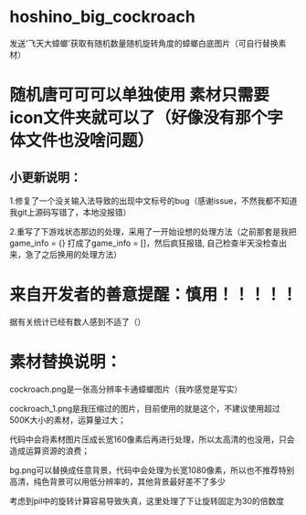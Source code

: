 # hoshino_big_cockroach
发送'飞天大蟑螂'获取有随机数量随机旋转角度的蟑螂白底图片（可自行替换素材）

# 随机唐可可可以单独使用 素材只需要icon文件夹就可以了（好像没有那个字体文件也没啥问题）

## 小更新说明：
 
1.修复了一个没关输入法导致的出现中文标号的bug（感谢issue，不然我都不知道我git上源码写错了，本地没报错）

2.重写了下游戏状态那边的处理，采用了一开始设想的处理方法（之前那套是我把game_info = {} 打成了game_info = []，然后疯狂报错,
自己检查半天没检查出来，急了之后换用的处理方法）

# 来自开发者的善意提醒：慎用！！！！！

据有关统计已经有数人感到不适了（）

# 素材替换说明：

cockroach.png是一张高分辨率卡通蟑螂图片（我咋感觉是写实）

cockroach_1.png是我压缩过的图片，目前使用的就是这个，不建议使用超过500K大小的素材，运算量过大；

代码中会将素材图片压成长宽160像素后再进行处理，所以太高清的也没用，只会造成运算资源的浪费；

bg.png可以替换成任意背景，代码中会处理为长宽1080像素，所以也不推荐特别高清，纯色背景可以用低分辨率的，其他背景最好差不了多少

考虑到pil中的旋转计算容易导致失真，这里处理了下让旋转固定为30的倍数度
